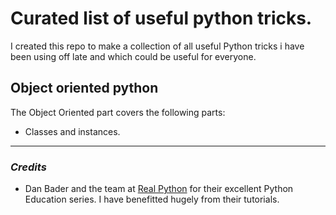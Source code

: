 # Curated list of useful python tricks. 

I created this repo to make a collection of all useful Python tricks i have been using off late and which could be useful for everyone. 



## Object oriented python
The Object Oriented part covers the following parts:
- Classes and instances. 

---

### *Credits* 
- Dan Bader and the team at [Real Python](https://realpython.com) for their excellent Python Education series. I have benefitted hugely from their tutorials. 